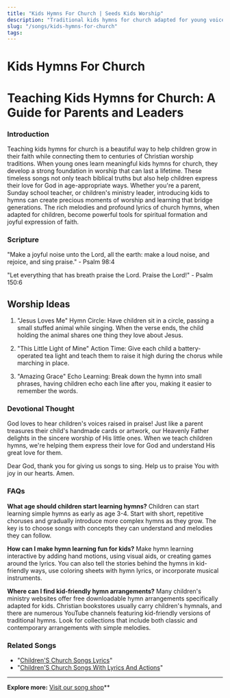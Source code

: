 ```yaml
---
title: "Kids Hymns For Church | Seeds Kids Worship"
description: "Traditional kids hymns for church adapted for young voices. Classic Christian music introducing children to timeless worship."
slug: "/songs/kids-hymns-for-church"
tags:
---
```


# Kids Hymns For Church

# Teaching Kids Hymns for Church: A Guide for Parents and Leaders

### Introduction
Teaching kids hymns for church is a beautiful way to help children grow in their faith while connecting them to centuries of Christian worship traditions. When young ones learn meaningful kids hymns for church, they develop a strong foundation in worship that can last a lifetime. These timeless songs not only teach biblical truths but also help children express their love for God in age-appropriate ways. Whether you're a parent, Sunday school teacher, or children's ministry leader, introducing kids to hymns can create precious moments of worship and learning that bridge generations. The rich melodies and profound lyrics of church hymns, when adapted for children, become powerful tools for spiritual formation and joyful expression of faith.

### Scripture
"Make a joyful noise unto the Lord, all the earth: make a loud noise, and rejoice, and sing praise." - Psalm 98:4

"Let everything that has breath praise the Lord. Praise the Lord!" - Psalm 150:6

## Worship Ideas
1. "Jesus Loves Me" Hymn Circle: Have children sit in a circle, passing a small stuffed animal while singing. When the verse ends, the child holding the animal shares one thing they love about Jesus.

2. "This Little Light of Mine" Action Time: Give each child a battery-operated tea light and teach them to raise it high during the chorus while marching in place.

3. "Amazing Grace" Echo Learning: Break down the hymn into small phrases, having children echo each line after you, making it easier to remember the words.

### Devotional Thought
God loves to hear children's voices raised in praise! Just like a parent treasures their child's handmade cards or artwork, our Heavenly Father delights in the sincere worship of His little ones. When we teach children hymns, we're helping them express their love for God and understand His great love for them.

Dear God, thank you for giving us songs to sing. Help us to praise You with joy in our hearts. Amen.

### FAQs

**What age should children start learning hymns?**
Children can start learning simple hymns as early as age 3-4. Start with short, repetitive choruses and gradually introduce more complex hymns as they grow. The key is to choose songs with concepts they can understand and melodies they can follow.

**How can I make hymn learning fun for kids?**
Make hymn learning interactive by adding hand motions, using visual aids, or creating games around the lyrics. You can also tell the stories behind the hymns in kid-friendly ways, use coloring sheets with hymn lyrics, or incorporate musical instruments.

**Where can I find kid-friendly hymn arrangements?**
Many children's ministry websites offer free downloadable hymn arrangements specifically adapted for kids. Christian bookstores usually carry children's hymnals, and there are numerous YouTube channels featuring kid-friendly versions of traditional hymns. Look for collections that include both classic and contemporary arrangements with simple melodies.

### Related Songs

- "[Children'S Church Songs Lyrics](/songs/children-s-church-songs-lyrics/)"
- "[Children'S Church Songs With Lyrics And Actions](/songs/children-s-church-songs-with-lyrics-and-actions/)"

---

**Explore more:** [Visit our song shop](https://seedskidsworship.com/shop)**

<!-- Schema Markup -->
<script type="application/ld+json">
{
  "@context": "https://schema.org",
  "@type": "MusicRecording",
  "name": "Kids Hymns For Church",
  "byArtist": {
    "@type": "MusicGroup",
    "name": "Seeds Kids Worship"
  },
  "isFamilyFriendly": true,
  "url": "https://seedskidsworship.com/songs/kids-hymns-for-church/"
}
</script>